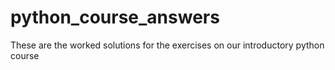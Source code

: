 # python_course_answers
These are the worked solutions for the exercises on our introductory python course
